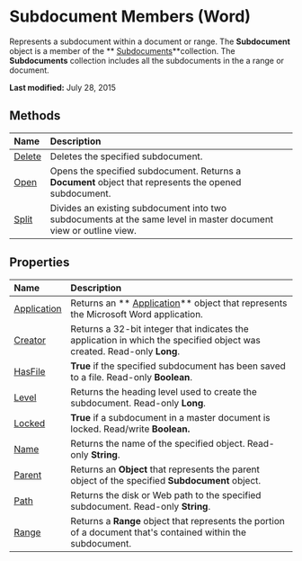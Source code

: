 
# Subdocument Members (Word)
Represents a subdocument within a document or range. The  **Subdocument** object is a member of the ** [Subdocuments](8e14fced-19b3-2794-39a3-9e5ec15dd0ad.md)**collection. The  **Subdocuments** collection includes all the subdocuments in the a range or document.

 **Last modified:** July 28, 2015


## Methods



|**Name**|**Description**|
|:-----|:-----|
| [Delete](c8d18012-c89c-b054-2e5c-82d62a64e6b1.md)|Deletes the specified subdocument.|
| [Open](c2e40618-ab0c-3337-609f-231f1699f2bd.md)|Opens the specified subdocument. Returns a  **Document** object that represents the opened subdocument.|
| [Split](f4548dbc-3b96-b271-8e71-0d436a1c3ecc.md)|Divides an existing subdocument into two subdocuments at the same level in master document view or outline view.|

## Properties



|**Name**|**Description**|
|:-----|:-----|
| [Application](fa8bc07a-826a-c8c2-9bbd-b39ea7008aff.md)|Returns an  ** [Application](d1cf6f8f-4e88-bf01-93b4-90a83f79cb44.md)** object that represents the Microsoft Word application.|
| [Creator](9b602f8e-433c-4679-cea5-37f6eea5f62d.md)|Returns a 32-bit integer that indicates the application in which the specified object was created. Read-only  **Long**.|
| [HasFile](dbe85127-35cf-7c5f-5ec5-8f1dd35deda1.md)| **True** if the specified subdocument has been saved to a file. Read-only **Boolean**.|
| [Level](5a4d20aa-8801-77b7-ad86-6c0e26179bef.md)|Returns the heading level used to create the subdocument. Read-only  **Long**.|
| [Locked](787f1a05-48a5-1a37-2eb3-ff2a725e2edd.md)| **True** if a subdocument in a master document is locked. Read/write **Boolean.**|
| [Name](54d8a23b-d373-bd30-fb2d-ed31d7d3f175.md)|Returns the name of the specified object. Read-only  **String**.|
| [Parent](c8a5fdab-4452-dc56-ac47-fcef4cafd63c.md)|Returns an  **Object** that represents the parent object of the specified **Subdocument** object.|
| [Path](d27bc7ce-5346-b9a7-cd29-b42b0e8c98eb.md)|Returns the disk or Web path to the specified subdocument. Read-only  **String**.|
| [Range](eac34c98-01f8-6d81-8f81-672b3ff49eb8.md)|Returns a  **Range** object that represents the portion of a document that's contained within the subdocument.|
